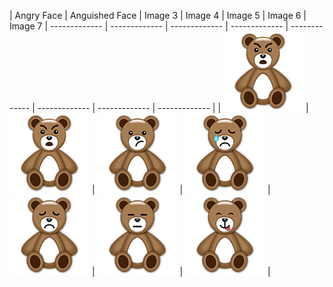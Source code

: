 | Angry Face  | Anguished Face  | Image 3 | Image 4 | Image 5 | Image 6 | Image 7
| ------------- | ------------- | ------------- | ------------- | ------------- | ------------- | ------------- | ------------- |
| ![Image of Angry Face](https://github.com/JustOneMoreBlock/TeddyBear/blob/master/128x128/angry-face.png) | ![Image of Angry Face](https://github.com/JustOneMoreBlock/TeddyBear/blob/master/128x128/angry-face.png) | ![Image of Image](https://raw.githubusercontent.com/JustOneMoreBlock/TeddyBear/master/128x128/confused-face.png) | ![Image of Image](https://raw.githubusercontent.com/JustOneMoreBlock/TeddyBear/master/128x128/crying-face.png) | ![Image of Image](https://raw.githubusercontent.com/JustOneMoreBlock/TeddyBear/master/128x128/disappointed-face.png) | ![Image of Image](https://raw.githubusercontent.com/JustOneMoreBlock/TeddyBear/master/128x128/expressionless-face.png) | ![Image of Image](https://raw.githubusercontent.com/JustOneMoreBlock/TeddyBear/master/128x128/face-savouring-delicious-food.png) |
